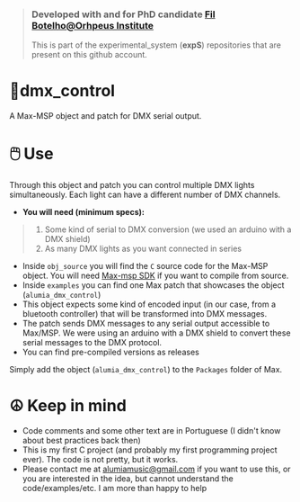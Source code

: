 > ### Developed with and for PhD candidate [Fil Botelho@Orhpeus Institute](https://orpheusinstituut.be/en/orpheus-research-centre/researchers/filipa-botelho)
> This is part of the experimental_system (**expS**) repositories that are present on this github account.

# 🚥dmx_control
A Max-MSP object and patch for DMX serial output.

# 🖱️ Use

Through this object and patch you can control multiple DMX lights simultaneously. Each light can have a different number of DMX channels.

- **You will need (minimum specs):**
>1. Some kind of serial to DMX conversion (we used an arduino with a DMX shield)
>2. As many DMX lights as you want connected in series

- Inside `obj_source` you will find the `C` source code for the Max-MSP object. You will need [Max-msp SDK](https://github.com/Cycling74/max-sdk) if you want to compile from source.
- Inside `examples` you can find one Max patch that showcases the object (`alumia_dmx_control`)
- This object expects some kind of encoded input (in our case, from a bluetooth controller) that will be transformed into DMX messages.
- The patch sends DMX messages to any serial output accessible to Max/MSP. We were using an arduino with a DMX shield to convert these serial messages to the DMX protocol.
- You can find pre-compiled versions as releases

Simply add the object (`alumia_dmx_control`) to the `Packages` folder of Max.

# ☮️ Keep in mind

- Code comments and some other text are in Portuguese (I didn't know about best practices back then)
- This is my first C project (and probably my first programming project ever). The code is not pretty, but it works.
- Please contact me at alumiamusic@gmail.com if you want to use this, or you are interested in the idea, but cannot understand the code/examples/etc.
I am more than happy to help
